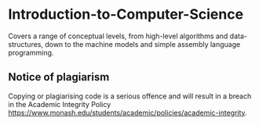 # Introduction-to-Computer-Science
Covers a range of conceptual levels, from high-level algorithms and data-structures, down to the machine models and simple assembly language programming.

## Notice of plagiarism
Copying or plagiarising code is a serious offence and will result in a breach in the Academic Integrity Policy https://www.monash.edu/students/academic/policies/academic-integrity.
